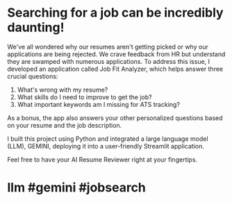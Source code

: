 # Searching for a job can be incredibly daunting!

 We've all wondered why our resumes aren't getting picked or why our applications are being rejected. We crave feedback from HR but understand they are swamped with numerous applications. To address this issue, I developed an application called Job Fit Analyzer, which helps answer three crucial questions:

1. What's wrong with my resume?
2. What skills do I need to improve to get the job?
3. What important keywords am I missing for ATS tracking?

As a bonus, the app also answers your other personalized questions based on your resume and the job description.

I built this project using Python and integrated a large language model (LLM), GEMINI, deploying it into a user-friendly Streamlit application.

Feel free to have your AI Resume Reviewer right at your fingertips.

# llm #gemini #jobsearch